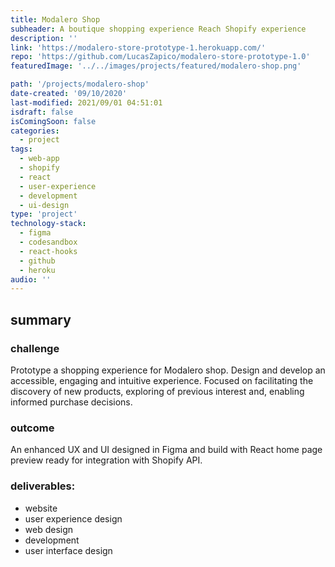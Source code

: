 ```yaml
---
title: Modalero Shop
subheader: A boutique shopping experience Reach Shopify experience
description: ''
link: 'https://modalero-store-prototype-1.herokuapp.com/'
repo: 'https://github.com/LucasZapico/modalero-store-prototype-1.0'
featuredImage: '../../images/projects/featured/modalero-shop.png'

path: '/projects/modalero-shop'
date-created: '09/10/2020'
last-modified: 2021/09/01 04:51:01
isdraft: false
isComingSoon: false
categories:
  - project
tags:
  - web-app
  - shopify
  - react
  - user-experience
  - development
  - ui-design
type: 'project'
technology-stack:
  - figma
  - codesandbox
  - react-hooks
  - github
  - heroku
audio: ''
---
```


<!-- ![]( ../assets/images/projects/shoping-showcase-product.png) -->

## summary

### challenge

Prototype a shopping experience for Modalero shop. Design and develop an
accessible, engaging and intuitive experience. Focused on facilitating the
discovery of new products, exploring of previous interest and, enabling
informed purchase decisions.

### outcome

An enhanced UX and UI designed in Figma and build with React home page
preview ready for integration with Shopify API.

### deliverables:

- website
- user experience design
- web design
- development
- user interface design
